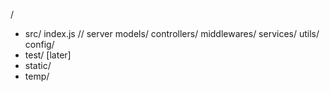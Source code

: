 /
  - src/
      index.js // server
      models/
      controllers/
      middlewares/
      services/
      utils/
      config/
  - test/ [later]
  - static/
  - temp/